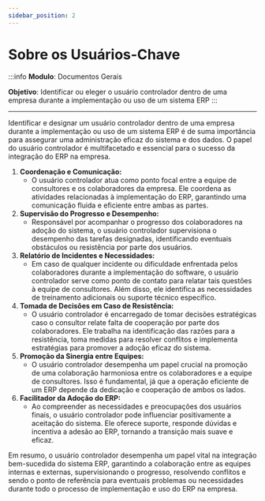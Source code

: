 ```yaml
---
sidebar_position: 2
---
```


# Sobre os Usuários-Chave

:::info
**Modulo**: Documentos Gerais

**Objetivo**: Identificar ou eleger o usuário controlador dentro de uma empresa durante a implementação ou uso de um sistema ERP
:::

---

Identificar e designar um usuário controlador dentro de uma empresa durante a implementação ou uso de um sistema ERP é de suma importância para assegurar uma administração eficaz do sistema e dos dados. O papel do usuário controlador é multifacetado e essencial para o sucesso da integração do ERP na empresa.

1. **Coordenação e Comunicação:**
    - O usuário controlador atua como ponto focal entre a equipe de consultores e os colaboradores da empresa. Ele coordena as atividades relacionadas à implementação do ERP, garantindo uma comunicação fluida e eficiente entre ambas as partes.
2. **Supervisão do Progresso e Desempenho:**
    - Responsável por acompanhar o progresso dos colaboradores na adoção do sistema, o usuário controlador supervisiona o desempenho das tarefas designadas, identificando eventuais obstáculos ou resistência por parte dos usuários.
3. **Relatório de Incidentes e Necessidades:**
    - Em caso de qualquer incidente ou dificuldade enfrentada pelos colaboradores durante a implementação do software, o usuário controlador serve como ponto de contato para relatar tais questões à equipe de consultores. Além disso, ele identifica as necessidades de treinamento adicionais ou suporte técnico específico.
4. **Tomada de Decisões em Caso de Resistência:**
    - O usuário controlador é encarregado de tomar decisões estratégicas caso o consultor relate falta de cooperação por parte dos colaboradores. Ele trabalha na identificação das razões para a resistência, toma medidas para resolver conflitos e implementa estratégias para promover a adoção eficaz do sistema.
5. **Promoção da Sinergia entre Equipes:**
    - O usuário controlador desempenha um papel crucial na promoção de uma colaboração harmoniosa entre os colaboradores e a equipe de consultores. Isso é fundamental, já que a operação eficiente de um ERP depende da dedicação e cooperação de ambos os lados.
6. **Facilitador da Adoção do ERP:**
    - Ao compreender as necessidades e preocupações dos usuários finais, o usuário controlador pode influenciar positivamente a aceitação do sistema. Ele oferece suporte, responde dúvidas e incentiva a adesão ao ERP, tornando a transição mais suave e eficaz.

Em resumo, o usuário controlador desempenha um papel vital na integração bem-sucedida do sistema ERP, garantindo a colaboração entre as equipes internas e externas, supervisionando o progresso, resolvendo conflitos e sendo o ponto de referência para eventuais problemas ou necessidades durante todo o processo de implementação e uso do ERP na empresa.
